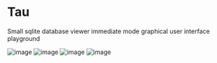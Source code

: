 # Tau
Small sqlite database viewer immediate mode graphical user interface playground

![image](https://gist.github.com/user-attachments/assets/5dbc02a0-b39f-4b3e-8c4b-eff02f90f0d1)
![image](https://gist.github.com/user-attachments/assets/3e4dc88d-1d77-46c3-b174-f500da99ce25)
![image](https://gist.github.com/user-attachments/assets/d14a096d-527b-4f6f-868c-0d2469e3402d)
![image](https://gist.github.com/user-attachments/assets/5f67ee08-8f9b-4dab-835f-4406ce200c46)

